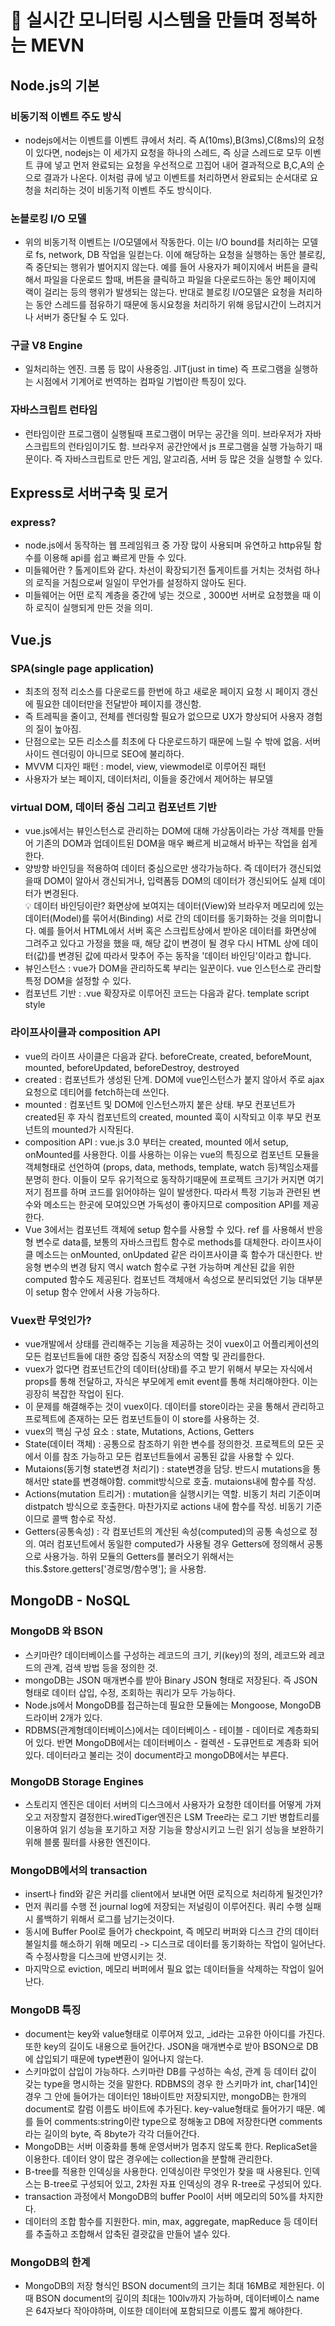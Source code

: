 # 📣 실시간 모니터링 시스템을 만들며 정복하는 MEVN
## Node.js의 기본
### 비동기적 이벤트 주도 방식
- nodejs에서는 이벤트를 이벤트 큐에서 처리. 즉 A(10ms),B(3ms),C(8ms)의 요청이 있다면, nodejs는 이 세가지 요청을 하나의 스레드, 즉 싱글 스레드로 모두 이벤트 큐에 넣고 먼저 완료되는 
요청을 우선적으로 끄집어 내어 결과적으로 B,C,A의 순으로 결과가 나온다. 이처럼 큐에 넣고 이벤트를 처리하면서 완료되는 순서대로 요청을 처리하는 것이 비동기적 이벤트 주도 방식이다.<br>
### 논블로킹 I/O 모델
- 위의 비동기적 이벤트는 I/O모델에서 작동한다. 이는 I/O bound를 처리하는 모델로 fs, network, DB 작업을 일컫는다. 이에 해당하는 요청을 실행하는 동안 블로킹, 즉 중단되는 행위가
벌어지지 않는다. 예를 들어 사용자가 페이지에서 버튼을 클릭해서 파일을 다운로드 할때, 버튼을 클릭하고 파일을 다운로드하는 동안 페이지에 랙이 걸리는 등의 행위가 발생되는 않는다. 반대로
블로킹 I/O모델은 요청을 처리하는 동안 스레드를 점유하기 때문에 동시요청을 처리하기 위해 응답시간이 느려지거나 서버가 중단될 수 도 있다.
### 구글 V8 Engine
- 일처리하는 엔진. 크롬 등 많이 사용중임. JIT(just in time) 즉 프로그램을 실행하는 시점에서 기계어로 번역하는 컴파일 기법이란 특징이 있다.
### 자바스크립트 런타임
- 런타임이란 프로그램이 실행될때 프로그램이 머무는 공간을 의미. 브라우저가 자바스크립트의 런타임이기도 함. 브라우저 공간안에서 js 프로그램을 실행 가능하기 때문이다. 즉 자바스크립트로 
만든 게임, 알고리즘, 서버 등 많은 것을 실행할 수 있다. 

## Express로 서버구축 및 로거
### express?
- node.js에서 동작하는 웹 프레임워크 중 가장 많이 사용되며 유연하고 http유틸 함수를 이용해 api를 쉽고 빠르게 만들 수 있다.
- 미들웨어란 ? 톨게이트와 같다. 차선이 확장되기전 톨게이트를 거치는 것처럼 하나의 로직을 거침으로써 일일이 무언가를 설정하지 않아도 된다.
- 미들웨어는 어떤 로직 계층을 중간에 넣는 것으로 ,  3000번 서버로 요청했을 때 이하 로직이 실행되게 만든 것을 의미.

## Vue.js
### SPA(single page application)
- 최초의 정적 리소스를 다운로드를 한번에 하고 새로운 페이지 요청 시 페이지 갱신에 필요한 데이터만을 전달받아 페이지를 갱신함.
- 즉 트레픽을 줄이고, 전체를 렌더링할 필요가 없으므로 UX가 향상되어 사용자 경험의 질이 높아짐.
- 단점으로는 모든 리소스를 최초에 다 다운로드하기 때문에 느릴 수 밖에 없음. 서버 사이드 렌더링이 아니므로 SEO에 불리하다.
- MVVM 디자인 패턴 : model, view, viewmodel로 이루어진 패턴
- 사용자가 보는 페이지, 데이터처리, 이들을 중간에서 제어하는 뷰모델

### virtual DOM, 데이터 중심 그리고 컴포넌트 기반
- vue.js에서는 뷰인스턴스로 관리하는 DOM에 대해 가상돔이라는 가상 객체를 만들어 기존의 DOM과 업데이트된 DOM을 매우 빠르게 비교해서 바꾸는 작업을 쉽게 한다.
- 양방향 바인딩을 적용하여 데이터 중심으로만 생각가능하다. 즉 데이터가 갱신되었을때 DOM이 알아서 갱신되거나, 입력폼등 DOM의 데이터가 갱신되어도 실제 데이터가 변경된다. <br>
💡 데이터 바인딩이란?  화면상에 보여지는 데이터(View)와 브라우저 메모리에 있는 데이터(Model)를 묶어서(Binding) 서로 간의 데이터를 동기화하는 것을 의미합니다. 예를 들어서 HTML에서 서버 혹은 스크립트상에서 받아온 데이터를 화면상에 그려주고 있다고 가정을 했을 때, 해당 값이 변경이 될 경우 다시 HTML 상에 데이터(값)를 변경된 값에 따라서 맞추어 주는 동작을 '데이터 바인딩'이라고 합니다.
- 뷰인스턴스 : vue가 DOM을 관리하도록 부리는 일꾼이다. vue 인스턴스로 관리할 특정 DOM을 설정할 수 있다.
- 컴포넌트 기반 : .vue 확장자로 이루어진 코드는 다음과 같다. template script style

### 라이프사이클과 composition API
- vue의 라이프 사이클은 다음과 같다. beforeCreate, created, beforeMount, mounted, beforeUpdated, beforeDestroy, destroyed
- created : 컴포넌트가 생성된 단계. DOM에 vue인스턴스가 붙지 않아서 주로 ajax요청으로 데티어를 fetch하는데 쓰인다.
- mounted : 컴포넌트 및 DOM에 인스턴스까지 붙은 상태. 부모 컨포넌트가 created된 후 자식 컴포넌트의 created, mounted 훅이 시작되고 이후 부모 컨포넌트의 mounted가 시작된다.
- composition API : vue.js 3.0 부터는 created, mounted 에서 setup, onMounted를 사용한다. 이를 사용하는 이유는 vue의 특징으로 컴포넌트 모듈을 객체형태로 선언하여 (props, data, methods, template, watch 등)책임소재를 분명히 한다. 이들이 모두 유기적으로 동작하기때문에 프로젝트 크기가 커지면 여기저기 점프를 하며 코드를 읽어야하는 일이 발생한다. 따라서 특정 기능과 관련된 변수와 메소드는 한곳에 모여있으면 가독성이 좋아지므로 composition API를 제공한다.
- Vue 3에서는 컴포넌트 객체에 setup 함수를 사용할 수 있다. ref 를 사용해서 반응형 변수로 data를, 보통의 자바스크립트 함수로 methods를 대체한다. 라이프사이클 메소드는 onMounted, onUpdated 같은 라이프사이클 훅 함수가 대신한다. 반응형 변수의 변경 탐지 역시 watch 함수로 구현 가능하며 계산된 값을 위한 computed 함수도 제공된다. 컴포넌트 객체애서 속성으로 분리되었던 기능 대부분이 setup 함수 안에서 사용 가능하다. 

### Vuex란 무엇인가?
- vue개발에서 상태를 관리해주는 기능을 제공하는 것이 vuex이고 어플리케이션의 모든 컴포넌트들에 대한 중앙 집중식 저장소의 역할 및 관리를한다.
- vuex가 없다면 컴포넌트간의 데이터(상태)를 주고 받기 위해서 부모는 자식에서 props를 통해 전달하고, 자식은 부모에게 emit event를 통해 처리해야한다. 이는 굉장히 복잡한 작업이 된다.
- 이 문제를 해결해주는 것이 vuex이다. 데이터를 store이라는 곳을 통해서 관리하고 프로젝트에 존재하는 모든 컴포넌트들이 이 store를 사용하는 것.
- vuex의 핵심 구성 요소 : state, Mutations, Actions, Getters
- State(데이터 객체) : 공통으로 참조하기 위한 변수를 정의한것. 프로젝트의 모든 곳에서 이를 참조 가능하고 모든 컴포넌트들에서 공통된 값을 사용할 수 있다.
- Mutaions(동기형 state변경 처리기) : state변경을 담당. 반드시 mutations을 통해서만 state를 변경해야함. commit방식으로 호출. mutaions내에 함수를 작성.
- Actions(mutation 트리거) : mutation을 실행시키는 역할. 비동기 처리 기준이며 distpatch 방식으로 호출한다. 마찬가지로 actions 내에 함수를 작성. 비동기 기준이므로 콜백 함수로 작성.
- Getters(공통속성) : 각 컴포넌트의 계산된 속성(computed)의 공통 속성으로 정의. 여러 컴포넌트에서 동일한 computed가 사용될 경우 Getters에 정의해서 공통으로 사용가능. 하위 모듈의 Getters를 불러오기 위해서는 this.$store.getters['경로명/함수명']; 을 사용함.

## MongoDB - NoSQL
### MongoDB 와 BSON
- 스키마란? 데이터베이스를 구성하는 레코드의 크기, 키(key)의 정의, 레코드와 레코드의 관계, 검색 방법 등을 정의한 것.
- mongoDB는 JSON 매개변수를 받아 Binary JSON 형태로 저장된다. 즉 JSON형태로 데이터 삽입, 수정, 조회하는 쿼리가 모두 가능하다.
- Node.js에서 MongoDB를 접근하는데 필요한 모듈에는 Mongoose, MongoDB 드라이버 2개가 있다.
- RDBMS(관계형데이터베이스)에서는 데이터베이스 - 테이블 - 데이터로 계층화되어 있다. 반면 MongoDB에서는 데이터베이스 - 컬렉션 - 도큐먼트로 계층화 되어 있다. 데이터라고 불리는 것이 document라고 mongoDB에서는 부른다.
### MongoDB Storage Engines
- 스토리지 엔진은 데이터 서버의 디스크에서 사용자가 요청한 데이터를 어떻게 가져오고 저장할지 결정한다.wiredTiger엔진은 LSM Tree라는 로그 기반 병합트리를 이용하여 읽기 성능을 포기하고 저장 기능을 향상시키고 느린 읽기 성능을 보완하기 위해 블룸 필터를 사용한 엔진이다.
### MongoDB에서의 transaction
- insert나 find와 같은 커리를 client에서 보내면 어떤 로직으로 처리하게 될것인가?
- 먼저 쿼리를 수행 전 journal log에 저장되는 저널링이 이루어진다. 쿼리 수행 실패시 롤백하기 위해서 로그를 남기는것이다.
- 동시에 Buffer Pool로 들어가 checkpoint, 즉 메모리 버퍼와 디스크 간의 데이터 불일치를 해소하기 위해 메모리 -> 디스크로 데이터를 동기화하는 작업이 일어난다. 즉 수정사항을 디스크에 반영시키는 것.
- 마지막으로 eviction, 메모리 버퍼에서 필요 없는 데이터들을 삭제하는 작업이 일어난다.
### MongoDB 특징
- document는 key와 value형태로 이루어져 있고, _id라는 고유한 아이디를 가진다. 또한 key의 길이도 내용으로 들어간다. JSON을 매개변수로 받아 BSON으로 DB에 삽입되기 때문에 type변환이 일어나지 않는다.
- 스키마없이 삽입이 가능하다. 스키마란 DB를 구성하는 속성, 관계 등 데이터 값이 갖는 type을 명시하는 것을 말한다. RDBMS의 경우 한 스키마가 int, char[14]인 경우 그 안에 들어가는 데이터인 18바이트만 저장되지만, 
mongoDB는 한개의 document로 칼럼 이름도 바이트에 추가된다. key-value형태로 들어가기 때문. 예를 들어 comments:string이란 type으로 정해놓고 DB에 저장한다면 comments라는 길이의 byte, 즉 8byte가 각각 더들어간다.
- MongoDB는 서버 이중화를 통해 운영서버가 멈추지 않도록 한다. ReplicaSet을 이용한다. 데이터 양이 많은 경우에는 collection을 분할해 관리한다.
- B-tree를 적용한 인덱싱을 사용한다. 인덱싱이란 무엇인가 찾을 때 사용된다. 인덱스는 B-tree로 구성되어 있고, 2차원 자표 인덱싱의 경우 R-tree로 구성되어 있다.
- transaction 과정에서 MongoDB의 buffer Pool이 서버 메모리의 50%를 차지한다.
- 데이터의 조합 함수를 지원한다. min, max, aggregate, mapReduce 등 데이터를 추출하고 조합해서 압축된 결괏값을 만들어 낼수 있다.
### MongoDB의 한계
- MongoDB의 저장 형식인 BSON document의 크기는 최대 16MB로 제한된다. 이때 BSON document의 깊이의 최대는 100lv까지 가능하며, 데이터베이스 name은 64자보다 작아야하며, 이또한 데이터에 포함되므로 이름도 짧게 해야한다.
